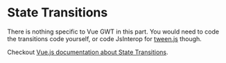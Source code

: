 # State Transitions

There is nothing specific to Vue GWT in this part.
You would need to code the transitions code yourself, or code JsInterop for [tween.js](https://github.com/tweenjs/tween.js/) though.

Checkout [Vue.js documentation about State Transitions](https://vuejs.org/v2/guide/transitioning-state.html).